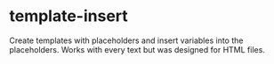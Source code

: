# template-insert
Create templates with placeholders and insert variables into the placeholders.  Works with every text but was designed for HTML files.
